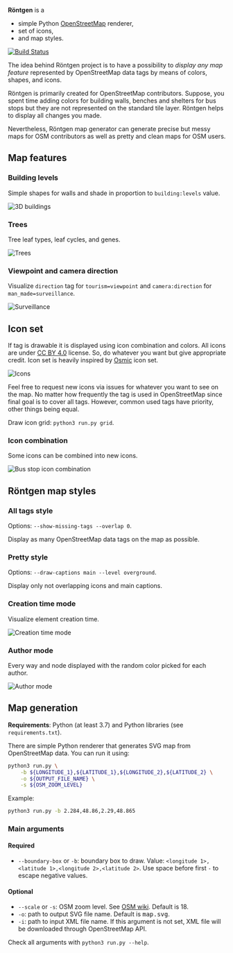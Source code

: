 **Röntgen** is a
  * simple Python [OpenStreetMap](http://openstreetmap.org) renderer,
  * set of icons,
  * and map styles.

[![Build Status](https://travis-ci.org/enzet/Roentgen.svg?branch=master)](https://travis-ci.org/enzet/Roentgen)

The idea behind Röntgen project is to have a possibility to *display any map feature* represented by OpenStreetMap data tags by means of colors, shapes, and icons.

Röntgen is primarily created for OpenStreetMap contributors. Suppose, you spent time adding colors for building walls, benches and shelters for bus stops but they are not represented on the standard tile layer. Röntgen helps to display all changes you made.

Nevertheless, Röntgen map generator can generate precise but messy maps for OSM contributors as well as pretty and clean maps for OSM users.

Map features
------------

### Building levels ###

Simple shapes for walls and shade in proportion to `building:levels` value.

![3D buildings](doc/buildings.png)

### Trees ###

Tree leaf types, leaf cycles, and genes.

![Trees](doc/trees.png)

### Viewpoint and camera direction ###

Visualize `direction` tag for `tourism=viewpoint` and `camera:direction` for `man_made=surveillance`.

![Surveillance](doc/surveillance.png)

Icon set
--------

If tag is drawable it is displayed using icon combination and colors. All icons are under [CC BY 4.0](http://creativecommons.org/licenses/by/4.0/) license. So, do whatever you want but give appropriate credit. Icon set is heavily inspired by [Osmic](https://github.com/gmgeo/osmic) icon set.

![Icons](doc/grid.png)

Feel free to request new icons via issues for whatever you want to see on the map. No matter how frequently the tag is used in OpenStreetMap since final goal is to cover all tags. However, common used tags have priority, other things being equal.

Draw icon grid: `python3 run.py grid`.

### Icon combination ###

Some icons can be combined into new icons.

![Bus stop icon combination](doc/bus_stop.png)


Röntgen map styles
------------------

### All tags style ###

Options: `--show-missing-tags --overlap 0`.

Display as many OpenStreetMap data tags on the map as possible.

### Pretty style ###

Options: `--draw-captions main --level overground`.

Display only not overlapping icons and main captions.

### Creation time mode ###

Visualize element creation time.

![Creation time mode](doc/time.png)

### Author mode ###

Every way and node displayed with the random color picked for each author.

![Author mode](doc/user.png)

Map generation
--------------

**Requirements**: Python (at least 3.7) and Python libraries (see `requirements.txt`).

There are simple Python renderer that generates SVG map from OpenStreetMap data. You can run it using:

```bash
python3 run.py \
    -b ${LONGITUDE_1},${LATITUDE_1},${LONGITUDE_2},${LATITUDE_2} \
    -o ${OUTPUT_FILE_NAME} \
    -s ${OSM_ZOOM_LEVEL}
```

Example:

```bash
python3 run.py -b 2.284,48.86,2.29,48.865
```

### Main arguments ###

#### Required ####

* `--boundary-box` or `-b`: boundary box to draw. Value: `<longitude 1>,<latitude 1>,<longitude 2>,<latitude 2>`. Use space before first `-` to escape negative values.

#### Optional ####

* `--scale` or `-s`: OSM zoom level. See [OSM wiki](https://wiki.openstreetmap.org/wiki/Zoom_levels). Default is 18.
* `-o`: path to output SVG file name. Default is <tt>map.svg</tt>.</td>
* `-i`: path to input XML file name. If this argument is not set, XML file will be downloaded through OpenStreetMap API.

Check all arguments with `python3 run.py --help`.
